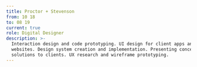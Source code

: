 ```yaml
---
title: Proctor + Stevenson
from: 10 18
to: 08 19
current: true
role: Digital Designer
description: >-
  Interaction design and code prototyping. UI design for client apps and
  websites. Design system creation and implementation. Presenting concepts and
  solutions to clients. UX research and wireframe prototyping.
---
```


